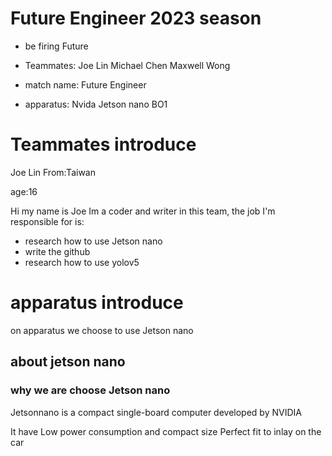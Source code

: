 # **Future Engineer 2023 season**

* be firing Future


* Teammates: Joe Lin  Michael Chen Maxwell Wong


* match name: Future Engineer


* apparatus: Nvida Jetson nano BO1

# Teammates introduce

Joe Lin
From:Taiwan

age:16

Hi my name is Joe Im a coder and writer in this team, the job I'm responsible for is:

* research how to use Jetson nano 
* write the github 
* research how to use yolov5

# apparatus introduce

on apparatus we choose to use Jetson nano

## **about jetson nano**
### why we are choose Jetson nano 
Jetsonnano is a compact single-board computer developed by NVIDIA

It have Low power consumption and compact size Perfect fit to inlay on the car










